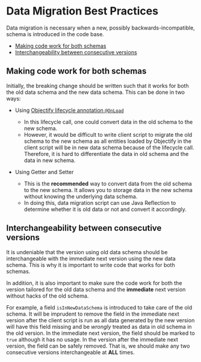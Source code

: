 # Data Migration Best Practices

Data migration is necessary when a new, possibly backwards-incompatible, schema is introduced in the code base.

* [Making code work for both schemas](#making-code-work-for-both-schemas)
* [Interchangeability between consecutive versions](#interchangeability-between-consecutive-versions)

## Making code work for both schemas

Initially, the breaking change should be written such that it works for both the old data schema and the new data schema. This can be done in two ways:

* Using [Objectify lifecycle annotation `@OnLoad`](https://github.com/objectify/objectify/wiki/LifecycleCallbacks)
  * In this lifecycle call, one could convert data in the old schema to the new schema.
  * However, it would be difficult to write client script to migrate the old schema to the new schema as all entities loaded by Objectify in the client script will be in new data schema because of the lifecycle call. Therefore, it is hard to differentiate the data in old schema and the data in new schema.

* Using Getter and Setter
  * This is the **recommended** way to convert data from the old schema to the new schema. It allows you to storage data in the new schema without knowing the underlying data schema.
  * In doing this, data migration script can use Java Reflection to determine whether it is old data or not and convert it accordingly.

## Interchangeability between consecutive versions

It is undeniable that the version using old data schema should be interchangeable with the immediate next version using the new data schema. This is why it is important to write code that works for both schemas.

In addition, it is also important to make sure the code work for both the version tailored for the old data schema and the **immediate** next version without hacks of the old schema.

For example, a field `isInNewDataSchema` is introduced to take care of the old schema. It will be imprudent to remove the field in the immediate next version after the client script is run as all data generated by the new version will have this field missing and be *wrongly* treated as data in old schema in the old version.
In the immediate next version, the field should be marked to `true` although it has no usage. In the version after the immediate next version, the field can be safely removed. That is, we should make any two consecutive versions interchangeable at **ALL** times.
